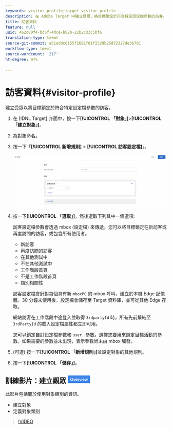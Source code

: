 ```yaml
---
keywords: visitor profile;target visitor profile
description: 在 Adobe Target 中建立受眾，將目標鎖定於符合特定設定檔參數的訪客。
title: 訪客資料
feature: null
uuid: 462c80f4-bd5f-4dce-b02b-21b2c33c5bf6
translation-type: tm+mt
source-git-commit: a51addc6155f2681f01f2329b25d72327de36701
workflow-type: tm+mt
source-wordcount: '217'
ht-degree: 97%

---
```



# 訪客資料{#visitor-profile}

建立受眾以將目標鎖定於符合特定設定檔參數的訪客。

1. 在 [!DNL Target] 介面中，按一下&#x200B;**[!UICONTROL 「對象」]**>**[!UICONTROL 「建立對象」]**。
1. 為對象命名。
1. 按一下「**[!UICONTROL 新增規則]** > **[!UICONTROL 訪客設定檔]**」。

   ![](assets/target_visitor_profile.png)

1. 按一下&#x200B;**[!UICONTROL 「選取」]**，然後選取下列其中一個選項:

   訪客設定檔參數會透過 mbox (設定檔) 來傳遞。您可以將目標鎖定在新訪客或再度訪問的訪客，或包含所有使用者。

   * 新訪客
   * 再度訪問的訪客
   * 在其他測試中
   * 不在其他測試中
   * 工作階段首頁
   * 不是工作階段首頁
   * 類別相關性

   訪客設定檔會針對每個具有新 `mboxPC` 的 mbox 呼叫，建立於本機 Edge 記憶體。30 分鐘未使用後，設定檔會儲存至 Target 資料庫，並可從其他 Edge 存取。

   網站訪客在工作階段中途登入並取得 `3rdpartyId` 時，所有先前繫結至 `3rdPartyId` 的載入設定檔屬性都立即可用。

   您可以鎖定自訂設定檔參數和 `user.` 參數。選擇您要用來鎖定目標活動的參數。如果需要的參數並未出現，表示參數尚未由 mbox 觸發。

1. (可選) 按一下&#x200B;**[!UICONTROL 「新增規則」]**&#x200B;並設定對象的其他規則。
1. 按一下&#x200B;**[!UICONTROL 「儲存」]**。

## 訓練影片：建立觀眾 ![概述徽章](/help/assets/overview.png)

此影片包括關於使用對象類別的資訊。

* 建立對象
* 定義對象類別

>[!VIDEO](https://video.tv.adobe.com/v/17392)

